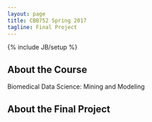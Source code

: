 ```yaml
---
layout: page
title: CBB752 Spring 2017
tagline: Final Project
---
```

{% include JB/setup %}

## About the Course



Biomedical Data Science: Mining and Modeling



## About the Final Project

